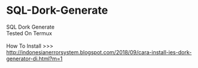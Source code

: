 # SQL-Dork-Generate
SQL Dork Generate <br>
Tested On Termux<br>
<br>
How To Install >>> http://indonesianerrorsystem.blogspot.com/2018/09/cara-install-ies-dork-generator-di.html?m=1
